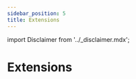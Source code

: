 ```yaml
---
sidebar_position: 5
title: Extensions
---
```


import Disclaimer from '../\_disclaimer.mdx';

<Disclaimer />


# Extensions
